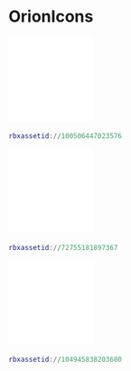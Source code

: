 # OrionIcons
![Thread](https://github.com/MSTTOPPER/OrionIcons/blob/main/Icons/Crosshairs.png)
```lua
rbxassetid://100506447023576
```
![Thread](https://github.com/MSTTOPPER/OrionIcons/blob/main/Icons/HOme.png)
```lua
rbxassetid://72755181897367
```
![Thread](https://github.com/MSTTOPPER/OrionIcons/blob/main/Icons/Face.png)
```lua
rbxassetid://104945838203680
```
